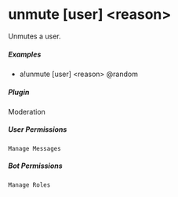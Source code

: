 # unmute [user] &lt;reason&gt;

Unmutes a user.
			

##### Examples

* a!unmute [user] &lt;reason&gt; @random


##### Plugin
Moderation


##### User Permissions
`Manage Messages`


##### Bot Permissions
`Manage Roles`